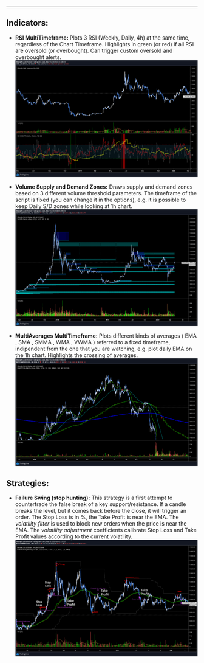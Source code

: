 
-------------------------------------------------------------------------------------

## Indicators:

- **RSI MultiTimeframe:**
  Plots 3 RSI (Weekly, Daily, 4h) at the same time, regardless of the Chart Timeframe.
  Highlights in green (or red) if all RSI are oversold (or overbought).
  Can trigger custom oversold and overbought alerts.
  ![alt text](https://github.com/realhardworkingdeveloper/tradingview_indicators/blob/master/%5Bpreview%5D%20RSI%20MultiTimeframe%20I.png)
  
- **Volume Supply and Demand Zones:**
  Draws supply and demand zones based on 3 different volume threshold parameters.
  The timeframe of the script is fixed (you can change it in the options), 
  e.g. it is possible to keep Daily S/D zones while looking at 1h chart.
  ![alt text](https://github.com/realhardworkingdeveloper/tradingview_indicators/blob/master/%5Bpreview%5D%20Volume%20Supply%20and%20Demand%20Zones%20I.png)
  
- **MultiAverages MultiTimeframe:**
  Plots different kinds of averages ( EMA , SMA , SMMA , WMA , VWMA ) referred to a fixed timeframe, indipendent from   the one that you are watching, e.g. plot daily EMA on the 1h chart.
  Highlights the crossing of averages.
  ![alt text](https://github.com/realhardworkingdeveloper/tradingview_indicators/blob/master/%5Bpreview%5D%20MultiAverages%20MultiTimeframe%20I.png)
  

## Strategies:

- **Failure Swing (stop hunting):**
  This strategy is a first attempt to countertrade the false break of a key support/resistance.
  If a candle breaks the level, but it comes back before the close, it will trigger an order.
  The Stop Loss is in %, the Take Profit is near the EMA.
  The *volatility filter* is used to block new orders when the price is near the EMA.
  The *volatility adjustment* coefficients calibrate Stop Loss and Take Profit values according to the current volatility.
  ![alt text](https://github.com/realhardworkingdeveloper/tradingview_indicators/blob/master/%5Bpreview%5D%20Failure%20Swing%20S.png)
  
